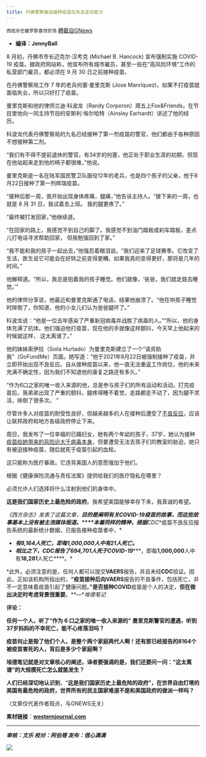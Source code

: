 ```yaml
---
title: 丹佛警察被迫接种疫苗后失去走动能力
---
```

`西班牙巴塞罗那喜悦农场` [轉載自GNews](https://gnews.org/zh-hans/1576621/)

- **编译：JennyBall**


8 月初，丹佛市市长迈克尔·汉考克 (Michael B. Hancock) 宣布强制实施 COVID-19 疫苗。据政府网站称，他宣布所有城市雇员，甚至一些在“高风险环境”工作的私营部门雇员，都必须在 9 月 30 日之前接种疫苗。

在丹佛警察局工作 7 年的老兵何塞·曼里克斯 (Jose Manriquez)，如果不打疫苗就面临失业，所以只好打了疫苗。

曼里克斯和他的律师兰迪·科波龙（Randy Corporon）周五上Fox&Friends，在节目里他向一同主持节目的安斯利·埃尔哈特（Ainsley Earhardt）讲述了他的经历。

科波龙代表丹佛警察局的九名已经接种了第一剂疫苗的警官，他们都由于各种原因不想接种第二剂。

“我们有不得不提前退休的警官。有34岁的何塞，他正处于职业生涯的初期，但现在他站起来走到他的椅子都很难，”他说。

曼里克斯是一名在陆军国民警卫队服役12年的老兵，也是四个孩子的父亲，他于8 月22日接种了第一剂辉瑞疫苗。

“接种后那一周，我开始出现身体疼痛，腿痛，”他告诉主持人。“接下来的一周，也就是 8 月 31 日，我试着去上班。 我的腿更疼了。”

“最终被打发回家，”他继续道。

“在回家的路上，我感觉不到自己的脚了。我感觉不到油门踏板或刹车踏板，差点儿打电话寻求帮助回家， 但我勉强回到了家。”

“我不能和我的孩子一起出去，”他强忍着眼泪说。“我们迎来了足球赛季。它改变了生活，医生说它可能会在好转之前变得更糟。如果我真的变得更好，那将是几年的时间。”

他解释道。“所以，我总是抱着我的孩子睡觉。他们就像，‘爸爸，我们就走路去睡觉。’”

他的律师分享说，他最近和曼里克斯通了电话，结果他崩溃了。“他在哄孩子睡觉时摔倒了，你知道，他的小女儿们认为爸爸腿坏了。”

科波龙说：“他是一位去年感染了严重新冠病毒并战胜了病毒的人。”“所以，他的身体充满了抗体。他们强迫他打疫苗，现在他的手就像这样颤抖，今天早上他起来的时候就这样， 这太离谱了。”

他的妹妹索伊拉（Soila Hurtado）为曼里克斯建立了一个“请资助我”（GoFundMe）页面。她写道：“他于2021年8月22日被强制接种了疫苗，并立即开始出现不良反应。自从接种疫苗以来，他一直无法重返工作岗位，他的未来充满不确定性，因为我们不知道他的康复之路还有多久。”

“作为6口之家的唯一收入来源的他，总是参与孩子们的所有运动和活动。打完疫苗后，我弟弟出现了严重的颤抖，腿疼得睡不着觉，走路都走不动了，因为腿不灵活，摔倒了很多次。 ”

尽管许多人对疫苗的耐受性良好，但越来越多的人在接种后遭受了[不良反应](https://www.westernjournal.com/cdc-holds-emergency-meeting-apparent-covid-vaccine-side-effect-begins-putting-young-people-hospital/?ff_source=Email&amp;ff_medium=CTBreaking&amp;ff_campaign=breaking&amp;ff_content=conservative-tribune)，应该让联邦政府和地方各级政府停止下来。

周日，我发布了一位幸福的已婚妇女，她有两个年幼的孩子，37岁，她认为接种[疫苗给她带来的风险远大于病毒本身](https://www.westernjournal.com/ghoulish-fact-checkers-twitter-slap-misleading-label-obituary-mom-died-vaccine-induced-blood-clot/?ff_source=Email&amp;ff_medium=CTBreaking&amp;ff_campaign=breaking&amp;ff_content=conservative-tribune)，但要遭受无法去孩子们的教室的胁迫，她只有被迫接种疫苗，随后就死于疫苗引起的血栓。

这只能称为医疗暴政。它违背美国人的意愿强加于他们。

根据《健康保险流通与责任法案》提供给我们的医疗隐私在哪里？

必须允许人们选择将什么注射到他们的身体中。

**这是我们国家历史上最危险的政府**。我希望美国能够幸存下来，我真诚的希望。

*《西方杂志》发表了这篇文章，**目的是阐明有关******COVID-19******疫苗的故事，而这些故事基本上没有被主流媒体报道。****本着同样的精神，根据**CDC**疫苗不良反应报告系统的最新统计数据，已报告接种疫苗者中，*

- ***有******8,164******人死亡，即每******1,000,000******人中有******21******人死亡。***
- ***相比之下，******CDC******报告了******694,701******人死于******COVID-19******，即每******1,000,000******人中有******18,281******人死亡****。*


*此外，必须注意的是，任何人都可以提交**VAERS**报告，并且未经**CDC**验证。因此，正如该机构所指出的，**“**疫苗接种后向**VAERS**报告的不良事件，包括死亡，并不一定意味着疫苗引起了健康问题。**”**是否接种**COVID**疫苗是个人的决定，**但在做出决定时考虑背景很重要**。**—**埃德笔记*

**评论：**

**任何一个人，听了“作为 6 口之家的唯一收入来源的”** **曼里克斯警官的遭遇，听到37岁妈妈的不幸死亡，能不心疼落泪吗？**

**疫苗何止是毁了他们个人，是整个两个家庭两代人啊！还有那已经报告的8164个被疫苗害死的人，背后是多少个家庭啊？**

**埃德笔记就是对文章核心的阐述，译者要强调的是，我们还要问一问：“这太离谱”的大规模死亡怎么就能发生？**

**人们已经深切地认识到**，“**这是我们国家历史上最危险的政府”，在世界自由灯塔的美国有最危险的政府，世界所有的民主国家难道不是和美国政府的做派一样吗？**

（文章仅代表作者观点，与GNEWS无关）

**素材链接**：**[westernjournal.com](https://www.westernjournal.com/denver-police-officer-forced-take-covid-vaccine-now-says-lost-ability-walk/?utm_source=Email&amp;utm_medium=CTBreaking&amp;utm_campaign=breaking&amp;utm_content=conservative-tribune&amp;ats_es=dca67062709054f7bc6c6d0d828f4d01)**

* * *

***审核：文乐
校对：阿伯塔
发布：信心满满***

![](https://assets.gnews.org/wp-content/uploads/2021/10/tempsnip190.png)

